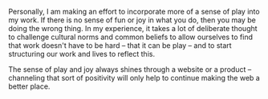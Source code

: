 

Personally, I am making an effort to incorporate more of a sense of play into my work. If there is no sense of
fun or joy in what you do, then you may be doing the wrong thing. In my experience, it takes a lot of
deliberate thought to challenge cultural norms and common beliefs to allow ourselves to find that work doesn't
have to be hard – that it can be play – and to start structuring our work and lives to reflect this.

The sense of play and joy always shines through a website or a product – channeling that sort of positivity
will only help to continue making the web a better place.